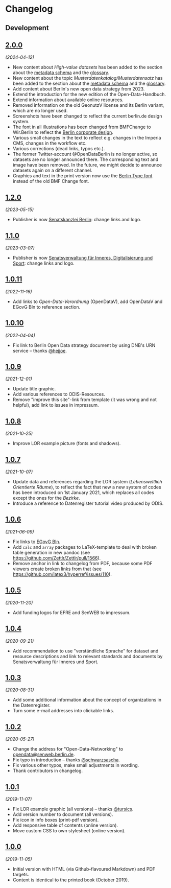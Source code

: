 # Changelog

## Development

## [2.0.0](https://github.com/berlinonline/open-data-handbuch/releases/tag/2.0.0)

_(2024-04-12)_

- New content about _High-value datasets_ has been added to the section about the [metadata schema](https://berlinonline.github.io/open-data-handbuch/#high-value-datasets) and the [glossary](https://berlinonline.github.io/open-data-handbuch/#glossar).
- New content about the topic _Musterdatenkatalog/Musterdatensatz_ has been added to the section about the [metadata schema](https://berlinonline.github.io/open-data-handbuch/#musterdatensatz) and the [glossary](https://berlinonline.github.io/open-data-handbuch/#glossar).
- Add content about Berlin's new open data strategy from 2023.
- Extend the introduction for the new edition of the Open-Data-Handbuch.
- Extend information about available online resources.
- Removed information on the old GeonutzV license and its Berlin variant, which are no longer used.
- Screenshots have been changed to reflect the current berlin.de design system.
- The font in all illustrations has been changed from BMFChange to Wir.Berlin to reflect the [Berlin corporate design](https://wir.berlin/kampagnen/die-typo).
- Various small changes in the text to reflect e.g. changes in the Imperia CMS, changes in the workflow etc.
- Various corrections (dead links, typos etc.).
- The former Twitter-account @OpenDataBerlin is no longer active, so datasets are no longer announced there. The corresponding text and image have been removed. In the future, we might decide to announce datasets again on a different channel.
- Graphics and text in the print version now use the [Berlin Type font](https://wir.berlin/kampagnen/die-typo) instead of the old BMF Change font.

## [1.2.0](https://github.com/berlinonline/open-data-handbuch/releases/tag/1.2.0)

_(2023-05-15)_

- Publisher is now [Senatskanzlei Berlin](https://www.berlin.de/rbmskzl/): change links and logo.

## [1.1.0](https://github.com/berlinonline/open-data-handbuch/releases/tag/1.1.0)

_(2023-03-07)_

- Publisher is now [Senatsverwaltung für Inneres, Digitalisierung und Sport](https://www.berlin.de/sen/inneres/): change links and logo.

## [1.0.11](https://github.com/berlinonline/open-data-handbuch/releases/tag/1.0.11)

_(2022-11-16)_

- Add links to _Open-Data-Verordnung_ (OpenDataV), add OpenDataV and EGovG Bln to reference section. 

## [1.0.10](https://github.com/berlinonline/open-data-handbuch/releases/tag/1.0.10)

_(2022-04-04)_

- Fix link to Berlin Open Data strategy document by using DNB's URN service – thanks [@hejjoe](https://github.com/hejjoe).

## [1.0.9](https://github.com/berlinonline/open-data-handbuch/releases/tag/1.0.9)

_(2021-12-01)_

- Update title graphic.
- Add various references to ODIS-Resources.
- Remove "improve this site"-link from template (it was wrong and not helpful), add link to issues in impressum.

## [1.0.8](https://github.com/berlinonline/open-data-handbuch/releases/tag/1.0.8)

_(2021-10-25)_

- Improve LOR example picture (fonts and shadows).

## [1.0.7](https://github.com/berlinonline/open-data-handbuch/releases/tag/1.0.7)

_(2021-10-07)_

- Update data and references regarding the LOR system (_Lebensweltlich Orientierte Räume_), to reflect the fact that new a new system of codes has been introduced on 1st January 2021, which replaces all codes except the ones for the _Bezirke_.
- Introduce a reference to Datenregister tutorial video produced by ODIS.

## [1.0.6](https://github.com/berlinonline/open-data-handbuch/releases/tag/1.0.6)

_(2021-06-09)_

- Fix links to [EGovG Bln](https://gesetze.berlin.de/perma?a=EGovG_BE "Gesetz zur Förderung des E-Government (E-Government-Gesetz Berlin - EGovG Bln)").
- Add `calc` and `array` packages to LaTeX-template to deal with broken table generation in new pandoc (see https://github.com/Zettlr/Zettlr/pull/1566).
- Remove anchor in link to changelog from PDF, because some PDF viewers create broken links from that (see https://github.com/latex3/hyperref/issues/110).

## [1.0.5](https://github.com/berlinonline/open-data-handbuch/releases/tag/1.0.5)

_(2020-11-20)_

- Add funding logos for EFRE and SenWEB to impressum. 

## [1.0.4](https://github.com/berlinonline/open-data-handbuch/releases/tag/1.0.4)

_(2020-09-21)_

- Add recommendation to use "verständliche Sprache" for dataset and resource descriptions and link to relevant standards and documents by Senatsverwaltung für Inneres und Sport.

## [1.0.3](https://github.com/berlinonline/open-data-handbuch/releases/tag/1.0.3)

_(2020-08-31)_

- Add some additional information about the concept of organizations in the Datenregister.
- Turn some e-mail addresses into clickable links.

## [1.0.2](https://github.com/berlinonline/open-data-handbuch/releases/tag/1.0.2)

_(2020-05-27)_

- Change the address for "Open-Data-Networking" to opendata@senweb.berlin.de.
- Fix typo in introduction – thanks [@schwarzsascha](https://github.com/schwarzsascha).
- Fix various other typos, make small adjustments in wording.
- Thank contributors in changelog.

## [1.0.1](https://github.com/berlinonline/open-data-handbuch/releases/tag/1.0.1)

_(2019-11-07)_

- Fix LOR example graphic (all versions) – thanks [@tursics](https://github.com/tursics).
- Add version number to document (all versions).
- Fix icon in info boxes (print-pdf version).
- Add responsive table of contents (online version).
- Move custom CSS to own stylesheet (online version).

## [1.0.0](https://github.com/berlinonline/open-data-handbuch/releases/tag/1.0.0)

_(2019-11-05)_

- Initial version with HTML (via Github-flavoured Markdown) and PDF targets.
- Content is identical to the printed book (October 2019).
